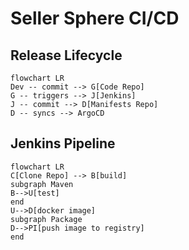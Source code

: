 # Seller Sphere CI/CD

## Release Lifecycle
```mermaid
flowchart LR
Dev -- commit --> G[Code Repo]
G -- triggers --> J[Jenkins]
J -- commit --> D[Manifests Repo]
D -- syncs --> ArgoCD
```

## Jenkins Pipeline
```mermaid
flowchart LR
C[Clone Repo] --> B[build]
subgraph Maven
B-->U[test]
end
U-->D[docker image]
subgraph Package
D-->PI[push image to registry]        
end

```